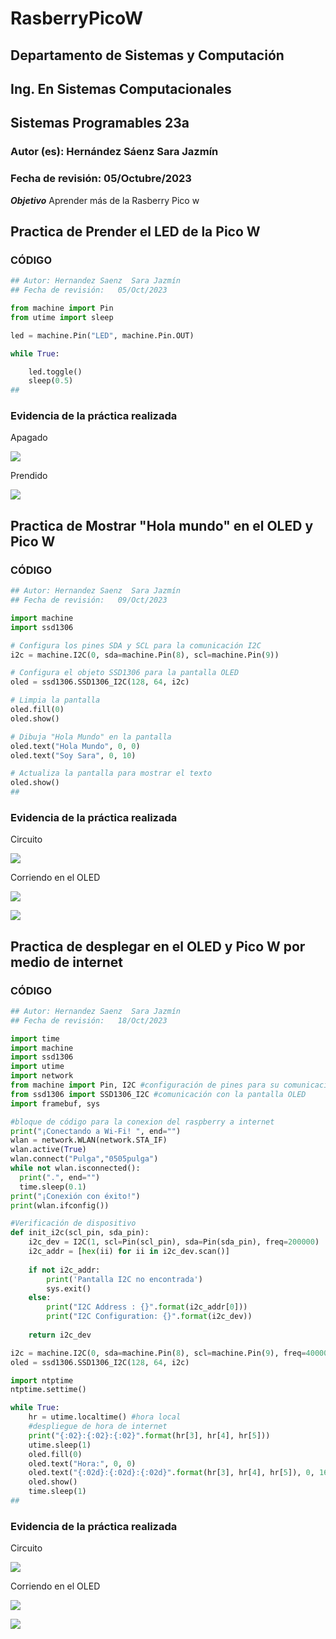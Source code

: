 # RasberryPicoW

## Departamento de Sistemas y Computación
## Ing. En Sistemas Computacionales
## Sistemas Programables 23a

### Autor (es): Hernández Sáenz Sara Jazmín
### Fecha de revisión: 05/Octubre/2023

**_Objetivo_**
Aprender más de la Rasberry Pico w



## Practica de Prender el LED de la Pico W

### CÓDIGO
```python
## Autor: Hernandez Saenz  Sara Jazmín
## Fecha de revisión:   05/Oct/2023

from machine import Pin
from utime import sleep

led = machine.Pin("LED", machine.Pin.OUT)

while True:

    led.toggle()
    sleep(0.5)
##
```

### Evidencia de la práctica realizada

Apagado

![](20231005_135808.jpg)

Prendido

![](20231005_135807.jpg)


## Practica de Mostrar "Hola mundo" en el OLED y Pico W

### CÓDIGO
```python
## Autor: Hernandez Saenz  Sara Jazmín
## Fecha de revisión:   09/Oct/2023

import machine
import ssd1306

# Configura los pines SDA y SCL para la comunicación I2C
i2c = machine.I2C(0, sda=machine.Pin(8), scl=machine.Pin(9))

# Configura el objeto SSD1306 para la pantalla OLED
oled = ssd1306.SSD1306_I2C(128, 64, i2c)

# Limpia la pantalla
oled.fill(0)
oled.show()

# Dibuja "Hola Mundo" en la pantalla
oled.text("Hola Mundo", 0, 0)
oled.text("Soy Sara", 0, 10)

# Actualiza la pantalla para mostrar el texto
oled.show()
##
```

### Evidencia de la práctica realizada

Circuito

![](OLED3.png)

Corriendo en el OLED

![](OLED1.jpg)

![](OLED2.jpg)



## Practica de desplegar en el OLED y Pico W por medio de internet

### CÓDIGO
```python
## Autor: Hernandez Saenz  Sara Jazmín
## Fecha de revisión:   18/Oct/2023

import time
import machine
import ssd1306
import utime
import network
from machine import Pin, I2C #configuración de pines para su comunicación
from ssd1306 import SSD1306_I2C #comunicación con la pantalla OLED
import framebuf, sys

#bloque de código para la conexion del raspberry a internet
print("¡Conectando a Wi-Fi! ", end="")
wlan = network.WLAN(network.STA_IF)
wlan.active(True)
wlan.connect("Pulga","0505pulga")
while not wlan.isconnected():
  print(".", end="")
  time.sleep(0.1)
print("¡Conexión con éxito!")
print(wlan.ifconfig())

#Verificación de dispositivo
def init_i2c(scl_pin, sda_pin):
    i2c_dev = I2C(1, scl=Pin(scl_pin), sda=Pin(sda_pin), freq=200000)
    i2c_addr = [hex(ii) for ii in i2c_dev.scan()]
    
    if not i2c_addr:
        print('Pantalla I2C no encontrada')
        sys.exit()
    else:
        print("I2C Address : {}".format(i2c_addr[0]))
        print("I2C Configuration: {}".format(i2c_dev))
        
    return i2c_dev

i2c = machine.I2C(0, sda=machine.Pin(8), scl=machine.Pin(9), freq=400000)
oled = ssd1306.SSD1306_I2C(128, 64, i2c)

import ntptime
ntptime.settime()

while True:
    hr = utime.localtime() #hora local
    #despliegue de hora de internet
    print("{:02}:{:02}:{:02}".format(hr[3], hr[4], hr[5]))
    utime.sleep(1)
    oled.fill(0)
    oled.text("Hora:", 0, 0)
    oled.text("{:02d}:{:02d}:{:02d}".format(hr[3], hr[4], hr[5]), 0, 16)
    oled.show()
    time.sleep(1)
##
```

### Evidencia de la práctica realizada

Circuito

![](HoraCirc.png)

Corriendo en el OLED

![](Hora1.jpg)

![](Hora2.jpg)

